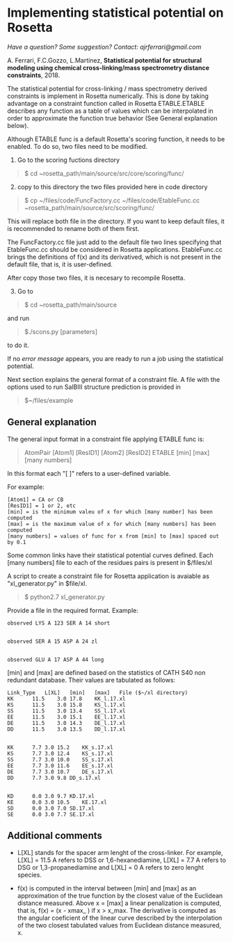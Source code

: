 # Implementing statistical potential on Rosetta

_Have a question? Some suggestion? Contact: ajrferrari@gmail.com_

A. Ferrari, F.C.Gozzo, L.Martínez, **Statistical potential for structural modeling using chemical cross-linking/mass spectrometry distance constraints**, 2018.

The statistical potential for cross-linking / mass spectrometry derived constraints is implement in Rosetta numerically. This is done by taking advantage on a constraint function called in Rosetta ETABLE.ETABLE describes any function as a table of values which can be interpolated in order to approximate the function true behavior (See General explanation below).

Although ETABLE func is a default Rosetta's scoring function, it needs to be enabled. To do so, two files need to be modified. 

1) Go to the scoring fuctions directory 

> $ cd ~rosetta_path/main/source/src/core/scoring/func/

2) copy to this directory the two files provided here in code directory 

>$ cp ~/files/code/FuncFactory.cc ~/files/code/EtableFunc.cc ~rosetta_path/main/source/src/scoring/func/
	
This will replace both file in the directory. If you want to keep default files, it is recommended to rename both of them first. 

The FuncFactory.cc file just add to the default file two lines specifying that EtableFunc.cc should be considered in Rosetta applications. EtableFunc.cc brings the definitions of f(x) and its derivatived, which is not present in the default file, that is, it is user-defined. 

After copy those two files, it is necesary to recompile Rosetta. 

3) Go to 

>$ cd ~rosetta_path/main/source 

and run 

>$./scons.py [parameters]

to do it. 

If no *error message* appears, you are ready to run a job using the statistical potential.

Next section explains the general format of a constraint file. A file with the options used to run SalBIII structure prediction is provided in 

>$~/files/example

## General explanation

The general input format in a constraint file applying ETABLE func is:

> AtomPair [Atom1] [ResID1] [Atom2] [ResID2] ETABLE [min] [max] [many numbers]

In this format each "[ ]" refers to a user-defined variable.

For example:
```
[Atom1] = CA or CB
[ResID1] = 1 or 2, etc
[min] = is the minimum valeu of x for which [many number] has been computed
[max] = is the maximum value of x for which [many numbers] has been computed
[many numbers] = values of func for x from [min] to [max] spaced out by 0.1
```
Some common links have their statistical potential curves defined.
Each [many numbers] file to each of the residues pairs is present in $/files/xl

A script to create a constraint file for Rosetta application is avaiable as "xl_generator.py" in $file/xl.

>$ python2.7 xl_generator.py

Provide a file in the required format. Example:


    observed LYS A 123 SER A 14 short


    observed SER A 15 ASP A 24 zl


    observed GLU A 17 ASP A 44 long


[min] and [max] are defined based on the statistics of CATH S40 non redundant database. Their values are tabulated as follows:

```
Link_Type	L[XL]	[min]	[max]	File ($~/xl directory)
KK	  	11.5	3.0	17.8	KK_l.17.xl
KS	  	11.5	3.0	15.8	KS_l.17.xl
SS	  	11.5	3.0	13.4	SS_l.17.xl
EE	  	11.5	3.0	15.1	EE_l.17.xl
DE	  	11.5	3.0	14.3	DE_l.17.xl
DD	  	11.5	3.0	13.5	DD_l.17.xl


KK	  	7.7	3.0	15.2	KK_s.17.xl
KS	  	7.7	3.0	12.4	KS_s.17.xl
SS	  	7.7	3.0	10.0	SS_s.17.xl
EE	  	7.7	3.0	11.6	EE_s.17.xl
DE	  	7.7	3.0	10.7	DE_s.17.xl
DD	  	7.7	3.0	9.8	DD_s.17.xl


KD	  	0.0	3.0	9.7	KD.17.xl
KE	  	0.0	3.0	10.5	KE.17.xl
SD	  	0.0	3.0	7.0	SD.17.xl
SE	  	0.0	3.0	7.7	SE.17.xl
```

## Additional comments

- L[XL] stands for the spacer arm lenght of the cross-linker. For example, L[XL] = 11.5 A refers to DSS or 1,6-hexanediamine, L[XL] = 7.7 A refers to DSG or 1,3-propanediamine and L[XL] = 0 A refers to zero lenght species.

- f(x) is computed in the interval between [min] and [max] as an approximation of the true function by the closest value of the Euclidean distance measured. Above x = [max] a linear penalization is computed, that is, f(x) = (x - xmax_ ) if x > x_max. The derivative is computed as the angular coeficient of the linear curve described by the interpolation of the two closest tabulated values from Euclidean distance measured, x.



